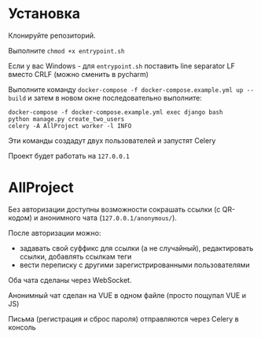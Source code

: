 # Установка

Клонируйте репозиторий.

Выполните `chmod +x entrypoint.sh`

Если у вас Windows - для `entrypoint.sh` поставить line separator LF вместо CRLF (можно сменить в pycharm)

Выполните команду `docker-compose -f docker-compose.example.yml up --build` и затем в новом окне последовательно выполните:

```
docker-compose -f docker-compose.example.yml exec django bash
python manage.py create_two_users
celery -A AllProject worker -l INFO
```
Эти команды создадут двух пользователей и запустят Celery

Проект будет работать на `127.0.0.1`

# AllProject

Без авторизации доступны возможности сокрашать ссылки (с QR-кодом) и анонимного чата (`127.0.0.1/anonymous/`).

После авторизации можно:
- задавать свой суффикс для ссылки (а не случайный), редактировать ссылки, добавлять ссылкам теги
- вести переписку с другими зарегистрированными пользователями

Оба чата сделаны через WebSocket.

Анонимный чат сделан на VUE в одном файле (просто пощупал VUE и JS)

Письма (регистрация и сброс пароля) отправляются через Celery в консоль
